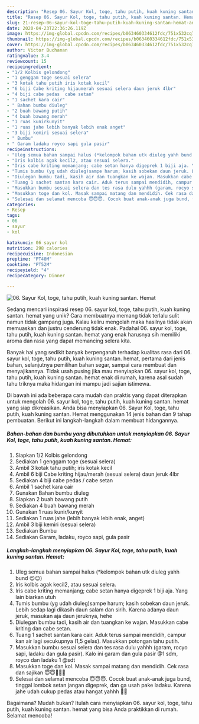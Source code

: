 ```yaml
---
description: "Resep 06. Sayur Kol, toge, tahu putih, kuah kuning santan. Hemat Anti Gagal"
title: "Resep 06. Sayur Kol, toge, tahu putih, kuah kuning santan. Hemat Anti Gagal"
slug: 21-resep-06-sayur-kol-toge-tahu-putih-kuah-kuning-santan-hemat-anti-gagal
date: 2020-04-23T22:36:26.119Z
image: https://img-global.cpcdn.com/recipes/b063460334612fdc/751x532cq70/06-sayur-kol-toge-tahu-putih-kuah-kuning-santan-hemat-foto-resep-utama.jpg
thumbnail: https://img-global.cpcdn.com/recipes/b063460334612fdc/751x532cq70/06-sayur-kol-toge-tahu-putih-kuah-kuning-santan-hemat-foto-resep-utama.jpg
cover: https://img-global.cpcdn.com/recipes/b063460334612fdc/751x532cq70/06-sayur-kol-toge-tahu-putih-kuah-kuning-santan-hemat-foto-resep-utama.jpg
author: Victor Buchanan
ratingvalue: 3.4
reviewcount: 15
recipeingredient:
- "1/2 Kolbis gelondong"
- "1 genggam toge sesuai selera"
- "3 kotak tahu putih iris kotak kecil"
- "6 biji Cabe kriting hijaumerah sesuai selera daun jeruk 4lbr"
- "4 biji cabe pedas  cabe setan"
- "1 sachet kara cair"
- " Bahan bumbu diuleg"
- "2 buah bawang putih"
- "4 buah bawang merah"
- "1 ruas kunirkunyit"
- "1 ruas jahe lebih banyak lebih enak anget"
- "3 biji kemiri sesuai selera"
- " Bumbu"
- " Garam ladaku royco sapi gula pasir"
recipeinstructions:
- "Uleg semua bahan sampai halus (*kelompok bahan utk diuleg yahh bund 😉😉)"
- "Iris kolbis agak kecil2, atau sesuai selera."
- "Iris cabe kriting memanjang; cabe setan hanya digeprek 1 biji aja. Yang lain biarkan utuh"
- "Tumis bumbu (yg udah diuleg)sampe harum; kasih sobekan daun jeruk. Lebih sedap lagi dikasih daun salam dan sirih. Karena adanya daun jeruk, masukan aja daun jeruknya, hehe"
- "Diulegan bumbu tadi, kasih air dan tuangkan ke wajan. Masukkan cabe kriting dan cabe setan."
- "Tuang 1 sachet santan kara cair. Aduk terus sampai mendidih, campur kan air lagi secukupnya (1,5 gelas). Masukkan potongan tahu putih."
- "Masukkan bumbu sesuai selera dan tes rasa dulu yahhh (garam, rocyo sapi, ladaku dan gula pasir). Kalo ini garam dan gula pasir @1 sdm, royco dan ladaku 1 @sdt"
- "Masukkan toge dan kol. Masak sampai matang dan mendidih. Cek rasa dan sajikan 😇😇🤗🤗🤗"
- "Selesai dan selamat mencoba 😇😇😇. Cocok buat anak-anak juga bund, tinggal lombok setan jangan digeprek, dan ga usah pake ladaku. Karena jahe udah cukup pedas atau hangat yahhh 🤗🤗"
categories:
- Resep
tags:
- 06
- sayur
- kol

katakunci: 06 sayur kol 
nutrition: 298 calories
recipecuisine: Indonesian
preptime: "PT40M"
cooktime: "PT52M"
recipeyield: "4"
recipecategory: Dinner

---
```



![06. Sayur Kol, toge, tahu putih, kuah kuning santan. Hemat](https://img-global.cpcdn.com/recipes/b063460334612fdc/751x532cq70/06-sayur-kol-toge-tahu-putih-kuah-kuning-santan-hemat-foto-resep-utama.jpg)

Sedang mencari inspirasi resep 06. sayur kol, toge, tahu putih, kuah kuning santan. hemat yang unik? Cara membuatnya memang tidak terlalu sulit namun tidak gampang juga. Kalau keliru mengolah maka hasilnya tidak akan memuaskan dan justru cenderung tidak enak. Padahal 06. sayur kol, toge, tahu putih, kuah kuning santan. hemat yang enak harusnya sih memiliki aroma dan rasa yang dapat memancing selera kita.

Banyak hal yang sedikit banyak berpengaruh terhadap kualitas rasa dari 06. sayur kol, toge, tahu putih, kuah kuning santan. hemat, pertama dari jenis bahan, selanjutnya pemilihan bahan segar, sampai cara membuat dan menyajikannya. Tidak usah pusing jika mau menyiapkan 06. sayur kol, toge, tahu putih, kuah kuning santan. hemat enak di rumah, karena asal sudah tahu triknya maka hidangan ini mampu jadi sajian istimewa.




Di bawah ini ada beberapa cara mudah dan praktis yang dapat diterapkan untuk mengolah 06. sayur kol, toge, tahu putih, kuah kuning santan. hemat yang siap dikreasikan. Anda bisa menyiapkan 06. Sayur Kol, toge, tahu putih, kuah kuning santan. Hemat menggunakan 14 jenis bahan dan 9 tahap pembuatan. Berikut ini langkah-langkah dalam membuat hidangannya.

<!--inarticleads1-->

##### Bahan-bahan dan bumbu yang dibutuhkan untuk menyiapkan 06. Sayur Kol, toge, tahu putih, kuah kuning santan. Hemat:

1. Siapkan 1/2 Kolbis gelondong
1. Sediakan 1 genggam toge (sesuai selera)
1. Ambil 3 kotak tahu putih; iris kotak kecil
1. Ambil 6 biji Cabe kriting hijau/merah (sesuai selera) daun jeruk 4lbr
1. Sediakan 4 biji cabe pedas / cabe setan
1. Ambil 1 sachet kara cair
1. Gunakan  Bahan bumbu diuleg
1. Siapkan 2 buah bawang putih
1. Sediakan 4 buah bawang merah
1. Gunakan 1 ruas kunir/kunyit
1. Sediakan 1 ruas jahe (lebih banyak lebih enak, anget)
1. Ambil 3 biji kemiri (sesuai selera)
1. Sediakan  Bumbu
1. Sediakan  Garam, ladaku, royco sapi, gula pasir




<!--inarticleads2-->

##### Langkah-langkah menyiapkan 06. Sayur Kol, toge, tahu putih, kuah kuning santan. Hemat:

1. Uleg semua bahan sampai halus (*kelompok bahan utk diuleg yahh bund 😉😉)
1. Iris kolbis agak kecil2, atau sesuai selera.
1. Iris cabe kriting memanjang; cabe setan hanya digeprek 1 biji aja. Yang lain biarkan utuh
1. Tumis bumbu (yg udah diuleg)sampe harum; kasih sobekan daun jeruk. Lebih sedap lagi dikasih daun salam dan sirih. Karena adanya daun jeruk, masukan aja daun jeruknya, hehe
1. Diulegan bumbu tadi, kasih air dan tuangkan ke wajan. Masukkan cabe kriting dan cabe setan.
1. Tuang 1 sachet santan kara cair. Aduk terus sampai mendidih, campur kan air lagi secukupnya (1,5 gelas). Masukkan potongan tahu putih.
1. Masukkan bumbu sesuai selera dan tes rasa dulu yahhh (garam, rocyo sapi, ladaku dan gula pasir). Kalo ini garam dan gula pasir @1 sdm, royco dan ladaku 1 @sdt
1. Masukkan toge dan kol. Masak sampai matang dan mendidih. Cek rasa dan sajikan 😇😇🤗🤗🤗
1. Selesai dan selamat mencoba 😇😇😇. Cocok buat anak-anak juga bund, tinggal lombok setan jangan digeprek, dan ga usah pake ladaku. Karena jahe udah cukup pedas atau hangat yahhh 🤗🤗




Bagaimana? Mudah bukan? Itulah cara menyiapkan 06. sayur kol, toge, tahu putih, kuah kuning santan. hemat yang bisa Anda praktikkan di rumah. Selamat mencoba!
